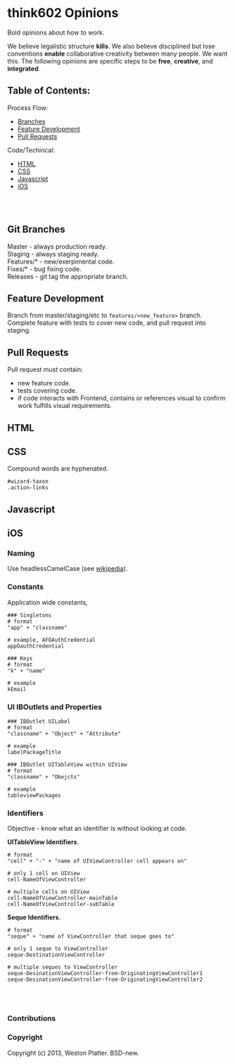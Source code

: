 # think602 Opinions
Bold opinions about how to work.

We believe legalistic structure __kills__. We also believe disciplined but lose 
conventions __enable__ collaborative creativity between many people. We want 
this. The following opinions are specific steps to be __free__, __creative__, 
and __integrated__.


## Table of Contents:

Process Flow:  
- [Branches](#git-branches)  
- [Feature Development](#feature-development)  
- [Pull Requests](#pull-requests)  

Code/Techincal:  
- [HTML](#html)  
- [CSS](#css)  
- [Javascript](#javascript)  
- [iOS](#ios)

<br />
<br />

## Git Branches
Master - always production ready.  
Staging - always staging  ready.  
Features/\* - new/exerpimental code.  
Fixes/\* - bug fixing code.  
Releases - git tag the appropriate branch.  

## Feature Development
Branch from master/staging/etc to `features/<new_feature>` branch. Complete 
feature with tests to cover new code, and pull request into staging.

## Pull Requests
Pull request must contain:  
- new feature code.  
- tests covering code.  
- if code interacts with Frontend, contains or references visual to confirm 
work fulfills visual requirements.  


## HTML

## CSS
Compound words are hyphenated.
  
    #wizard-taxon
    .action-links  

## Javascript

## iOS

### Naming
Use headlessCamelCase (see [wikipedia](http://en.wikipedia.org/wiki/CamelCase)).

### Constants
Application wide constants, 
    
    ### Singletons
    # format
    "app" + "classname"
    
    # example, AFOAuthCredential
    appOauthCredential
    
    ### Keys
    # format
    "k" + "name"
    
    # example
    kEmail
    

### UI IBOutlets and Properties
    
    ### IBOutlet UILabel
    # format
    "classname" + "Object" + "Attribute"
    
    # example
    labelPackageTitle
    
    ### IBOutlet UITableView within UIView
    # format
    "classname" + "Obejcts"
    
    # example 
    tableviewPackages
    
    

### Identifiers
Objective -  know what an identifier is without looking at code.

__UITableView Identifiers__.  
    
    # format
    "cell" + "-" + "name of UIViewController cell appears on" 
    
    # only 1 cell on UIView
    cell-NameOfViewController
    
    # multiple cells on UIView
    cell-NameOfViewController-mainTable
    cell-NameOfViewController-subTable
    
__Seque Identifiers__.  
  
    # format 
    "seque" + "name of ViewController that seque goes to"
    
    # only 1 seque to ViewController
    seque-DestinationViewController
    
    # multiple seques to ViewController
    seque-DesinationViewController-from-OriginatingViewController1
    seque-DesinationViewController-from-OriginatingViewController2

    


<br>
<br>

### Contributions  

### Copyright 
Copyright (c) 2013, Weston Platter. BSD-new.
